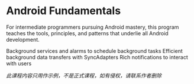 Android Fundamentals
=======

For intermediate programmers pursuing Android mastery, this program teaches the tools, principles, and patterns that underlie all Android development.

Background services and alarms to schedule background tasks
Efficient background data transfers with SyncAdapters
Rich notifications to interact with users

*此课程内容只用作示例，不是正式课程，如有侵权，请联系作者删除*
